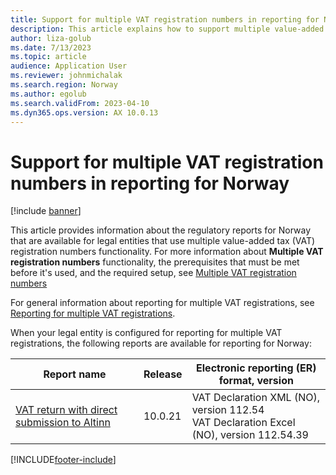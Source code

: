 ```yaml
---
title: Support for multiple VAT registration numbers in reporting for Norway
description: This article explains how to support multiple value-added tax (VAT) registration numbers in reporting for Norway.
author: liza-golub
ms.date: 7/13/2023
ms.topic: article
audience: Application User
ms.reviewer: johnmichalak
ms.search.region: Norway
ms.author: egolub
ms.search.validFrom: 2023-04-10
ms.dyn365.ops.version: AX 10.0.13
---
```


# Support for multiple VAT registration numbers in reporting for Norway

[!include [banner](../../includes/banner.md)]

This article provides information about the regulatory reports for Norway that are available for legal entities that use multiple value-added tax (VAT) registration numbers functionality. For more information about **Multiple VAT registration numbers** functionality, the prerequisites that must be met before it's used, and the required setup, see [Multiple VAT registration numbers](../global/emea-multiple-vat-registration-numbers.md)

For general information about reporting for multiple VAT registrations, see [Reporting for multiple VAT registrations](../global/emea-reporting-for-multiple-vat-registrations.md).

When your legal entity is configured for reporting for multiple VAT registrations, the following reports are available for reporting for Norway:

| Report name     | Release | Electronic reporting (ER) format, version                |
|-----------------|---------|----------------------------------------------------------|
| [VAT return with direct submission to Altinn](emea-nor-vat-return.md)       | 10.0.21 | VAT Declaration XML (NO), version 112.54<br>VAT Declaration Excel (NO), version 112.54.39      |



[!INCLUDE[footer-include](../../../includes/footer-banner.md)]
